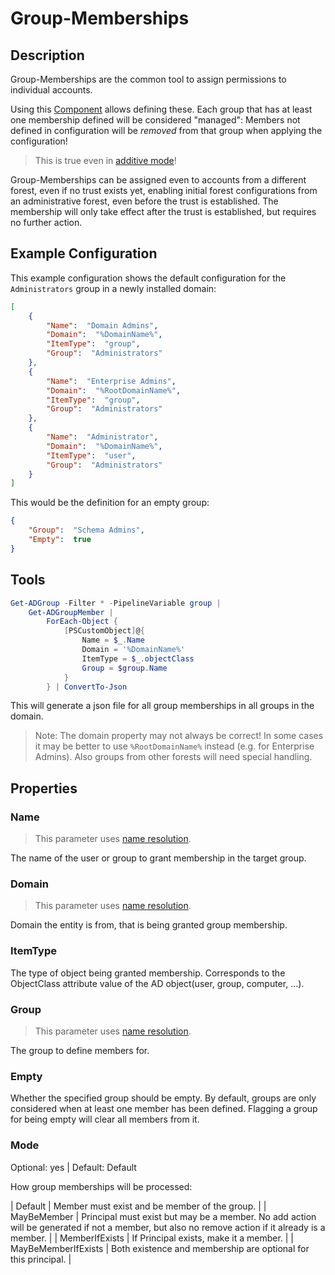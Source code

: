 # Group-Memberships

## Description

Group-Memberships are the common tool to assign permissions to individual accounts.

Using this [Component](../components.html) allows defining these.
Each group that has at least one membership defined will be considered "managed":
Members not defined in configuration will be _removed_ from that group when applying the configuration!

> This is true even in [additive mode](../../basics/contentmode.html)!

Group-Memberships can be assigned even to accounts from a different forest, even if no trust exists yet, enabling initial forest configurations from an administrative forest, even before the trust is established.
The membership will only take effect after the trust is established, but requires no further action.

## Example Configuration

This example configuration shows the default configuration for the `Administrators` group in a newly installed domain:

```json
[
    {
        "Name":  "Domain Admins",
        "Domain":  "%DomainName%",
        "ItemType":  "group",
        "Group":  "Administrators"
    },
    {
        "Name":  "Enterprise Admins",
        "Domain":  "%RootDomainName%",
        "ItemType":  "group",
        "Group":  "Administrators"
    },
    {
        "Name":  "Administrator",
        "Domain":  "%DomainName%",
        "ItemType":  "user",
        "Group":  "Administrators"
    }
]
```

This would be the definition for an empty group:

```json
{
    "Group":  "Schema Admins",
    "Empty":  true
}
```

## Tools

```powershell
Get-ADGroup -Filter * -PipelineVariable group |
    Get-ADGroupMember |
        ForEach-Object {
            [PSCustomObject]@{
                Name = $_.Name
                Domain = '%DomainName%'
                ItemType = $_.objectClass
                Group = $group.Name
            }
        } | ConvertTo-Json
```

This will generate a json file for all group memberships in all groups in the domain.

> Note: The domain property may not always be correct!
> In some cases it may be better to use `%RootDomainName%` instead (e.g. for Enterprise Admins).
> Also groups from other forests will need special handling.

## Properties

### Name

> This parameter uses [name resolution](../../advanced/name-mapping.html).

The name of the user or group to grant membership in the target group.

### Domain

> This parameter uses [name resolution](../../advanced/name-mapping.html).

Domain the entity is from, that is being granted group membership.

### ItemType

The type of object being granted membership.
Corresponds to the ObjectClass attribute value of the AD object(user, group, computer, ...).

### Group

> This parameter uses [name resolution](../../advanced/name-mapping.html).

The group to define members for.

### Empty

Whether the specified group should be empty.
By default, groups are only considered when at least one member has been defined.
Flagging a group for being empty will clear all members from it.

### Mode

Optional: yes | Default: Default

How group memberships will be processed:

| Default | Member must exist and be member of the group. |
| MayBeMember | Principal must exist but may be a member. No add action will be generated if not a member, but also no remove action if it already is a member. |
| MemberIfExists | If Principal exists, make it a member. |
| MayBeMemberIfExists | Both existence and membership are optional for this principal. |
